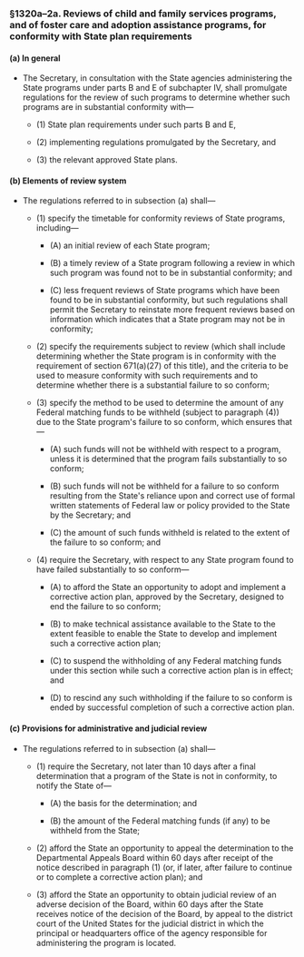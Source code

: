 ### §1320a–2a. Reviews of child and family services programs, and of foster care and adoption assistance programs, for conformity with State plan requirements
#### (a) In general
* The Secretary, in consultation with the State agencies administering the State programs under parts B and E of subchapter IV, shall promulgate regulations for the review of such programs to determine whether such programs are in substantial conformity with—

  * (1) State plan requirements under such parts B and E,

  * (2) implementing regulations promulgated by the Secretary, and

  * (3) the relevant approved State plans.

#### (b) Elements of review system
* The regulations referred to in subsection (a) shall—

  * (1) specify the timetable for conformity reviews of State programs, including—

    * (A) an initial review of each State program;

    * (B) a timely review of a State program following a review in which such program was found not to be in substantial conformity; and

    * (C) less frequent reviews of State programs which have been found to be in substantial conformity, but such regulations shall permit the Secretary to reinstate more frequent reviews based on information which indicates that a State program may not be in conformity;


  * (2) specify the requirements subject to review (which shall include determining whether the State program is in conformity with the requirement of section 671(a)(27) of this title), and the criteria to be used to measure conformity with such requirements and to determine whether there is a substantial failure to so conform;

  * (3) specify the method to be used to determine the amount of any Federal matching funds to be withheld (subject to paragraph (4)) due to the State program's failure to so conform, which ensures that—

    * (A) such funds will not be withheld with respect to a program, unless it is determined that the program fails substantially to so conform;

    * (B) such funds will not be withheld for a failure to so conform resulting from the State's reliance upon and correct use of formal written statements of Federal law or policy provided to the State by the Secretary; and

    * (C) the amount of such funds withheld is related to the extent of the failure to so conform; and


  * (4) require the Secretary, with respect to any State program found to have failed substantially to so conform—

    * (A) to afford the State an opportunity to adopt and implement a corrective action plan, approved by the Secretary, designed to end the failure to so conform;

    * (B) to make technical assistance available to the State to the extent feasible to enable the State to develop and implement such a corrective action plan;

    * (C) to suspend the withholding of any Federal matching funds under this section while such a corrective action plan is in effect; and

    * (D) to rescind any such withholding if the failure to so conform is ended by successful completion of such a corrective action plan.

#### (c) Provisions for administrative and judicial review
* The regulations referred to in subsection (a) shall—

  * (1) require the Secretary, not later than 10 days after a final determination that a program of the State is not in conformity, to notify the State of—

    * (A) the basis for the determination; and

    * (B) the amount of the Federal matching funds (if any) to be withheld from the State;


  * (2) afford the State an opportunity to appeal the determination to the Departmental Appeals Board within 60 days after receipt of the notice described in paragraph (1) (or, if later, after failure to continue or to complete a corrective action plan); and

  * (3) afford the State an opportunity to obtain judicial review of an adverse decision of the Board, within 60 days after the State receives notice of the decision of the Board, by appeal to the district court of the United States for the judicial district in which the principal or headquarters office of the agency responsible for administering the program is located.